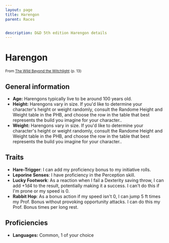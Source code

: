 ```yaml
---
layout: page
title: Harengon
parent: Races


description: D&D 5th edition Harengon details
---
```


# Harengon

<small>From <a target="_blank" href="https://dnd.wizards.com/products/wild-beyond-witchlight">The Wild Beyond the Witchlight</a> (p. 13)</small>


## General information

- **Age:** Harengons typically live to be around 100 years old.
- **Height:** Harengons vary in size. If you'd like to determine your character's height or weight randomly, consult the Randome Height and Weight table in the PHB, and choose the row in the table that best represents the build you imagine for your character..
- **Weight:** Harengons vary in size. If you'd like to determine your character's height or weight randomly, consult the Randome Height and Weight table in the PHB, and choose the row in the table that best represents the build you imagine for your character..

## Traits

- **Hare-Trigger**: I can add my proficiency bonus to my initiative rolls.
- **Leporine Senses**: I have proficiency in the Perception skill.
- **Lucky Footwork**: As a reaction when I fail a Dexterity saving throw, I can add +1d4 to the result, potentially making it a success. I can't do this if I'm prone or my speed is 0.
- **Rabbit Hop**: As a bonus action if my speed isn't 0, I can jump 5 ft times my Prof. Bonus without provoking opportunity attacks. I can do this my Prof. Bonus times per long rest.

## Proficiencies

- **Languages:** Common, 1 of your choice